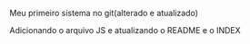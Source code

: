 Meu primeiro sistema no git(alterado e atualizado)

Adicionando o arquivo JS e atualizando o README e o INDEX